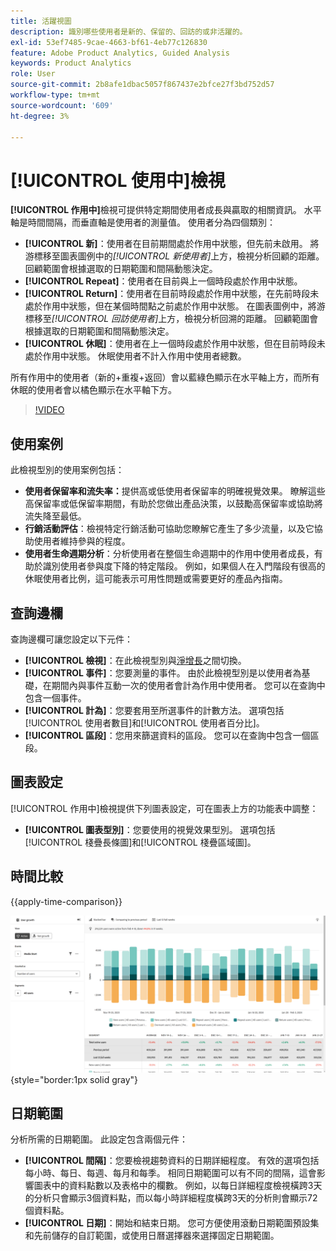```yaml
---
title: 活躍視圖
description: 識別哪些使用者是新的、保留的、回訪的或非活躍的。
exl-id: 53ef7485-9cae-4663-bf61-4eb77c126830
feature: Adobe Product Analytics, Guided Analysis
keywords: Product Analytics
role: User
source-git-commit: 2b8afe1dbac5057f867437e2bfce27f3bd752d57
workflow-type: tm+mt
source-wordcount: '609'
ht-degree: 3%

---
```


# [!UICONTROL 使用中]檢視

**[!UICONTROL 作用中]**&#x200B;檢視可提供特定期間使用者成長與贏取的相關資訊。 水平軸是時間間隔，而垂直軸是使用者的測量值。 使用者分為四個類別：

* **[!UICONTROL 新]**：使用者在目前期間處於作用中狀態，但先前未啟用。 將游標移至圖表圖例中的&#x200B;_[!UICONTROL 新使用者]_&#x200B;上方，檢視分析回顧的距離。 回顧範圍會根據選取的日期範圍和間隔動態決定。
* **[!UICONTROL Repeat]**：使用者在目前與上一個時段處於作用中狀態。
* **[!UICONTROL Return]**：使用者在目前時段處於作用中狀態，在先前時段未處於作用中狀態，但在某個時間點之前處於作用中狀態。 在圖表圖例中，將游標移至&#x200B;_[!UICONTROL 回訪使用者]_&#x200B;上方，檢視分析回溯的距離。 回顧範圍會根據選取的日期範圍和間隔動態決定。
* **[!UICONTROL 休眠]**：使用者在上一個時段處於作用中狀態，但在目前時段未處於作用中狀態。 休眠使用者不計入作用中使用者總數。

所有作用中的使用者（新的+重複+返回）會以藍綠色顯示在水平軸上方，而所有休眠的使用者會以橘色顯示在水平軸下方。

>[!VIDEO](https://video.tv.adobe.com/v/3421667/?learn=on)

## 使用案例

此檢視型別的使用案例包括：

* **使用者保留率和流失率：**&#x200B;提供高或低使用者保留率的明確視覺效果。 瞭解這些高保留率或低保留率期間，有助於您做出產品決策，以鼓勵高保留率或協助將流失降至最低。
* **行銷活動評估**：檢視特定行銷活動可協助您瞭解它產生了多少流量，以及它協助使用者維持參與的程度。
* **使用者生命週期分析**：分析使用者在整個生命週期中的作用中使用者成長，有助於識別使用者參與度下降的特定階段。 例如，如果個人在入門階段有很高的休眠使用者比例，這可能表示可用性問題或需要更好的產品內指南。

## 查詢邊欄

查詢邊欄可讓您設定以下元件：

* **[!UICONTROL 檢視]**：在此檢視型別與[淨增長](net-growth.md)之間切換。
* **[!UICONTROL 事件]**：您要測量的事件。 由於此檢視型別是以使用者為基礎，在期間內與事件互動一次的使用者會計為作用中使用者。 您可以在查詢中包含一個事件。
* **[!UICONTROL 計為]**：您要套用至所選事件的計數方法。 選項包括[!UICONTROL 使用者數目]和[!UICONTROL 使用者百分比]。
* **[!UICONTROL 區段]**：您用來篩選資料的區段。 您可以在查詢中包含一個區段。

## 圖表設定

[!UICONTROL 作用中]檢視提供下列圖表設定，可在圖表上方的功能表中調整：

* **[!UICONTROL 圖表型別]**：您要使用的視覺效果型別。 選項包括[!UICONTROL 棧疊長條圖]和[!UICONTROL 棧疊區域圖]。

## 時間比較

{{apply-time-comparison}}

![作用中時間比較](../assets/active-compare.png){style="border:1px solid gray"}

## 日期範圍

分析所需的日期範圍。 此設定包含兩個元件：

* **[!UICONTROL 間隔]**：您要檢視趨勢資料的日期詳細程度。 有效的選項包括每小時、每日、每週、每月和每季。 相同日期範圍可以有不同的間隔，這會影響圖表中的資料點數以及表格中的欄數。 例如，以每日詳細程度檢視橫跨3天的分析只會顯示3個資料點，而以每小時詳細程度橫跨3天的分析則會顯示72個資料點。
* **[!UICONTROL 日期]**：開始和結束日期。 您可方便使用滾動日期範圍預設集和先前儲存的自訂範圍，或使用日曆選擇器來選擇固定日期範圍。
